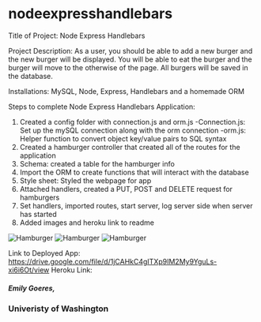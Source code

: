 # nodeexpresshandlebars
Title of Project: Node Express Handlebars

Project Description: As a user, you should be able to add a new burger and the new burger will be displayed. You will be able to eat the burger and the burger will move to the otherwise of the page. All burgers will be saved in the database.

Installations: MySQL, Node, Express, Handlebars and a homemade ORM

Steps to complete Node Express Handlebars Application:
1. Created a config folder with connection.js and orm.js
    -Connection.js: Set up the mySQL connection along with the orm connection
    -orm.js: Helper function to convert object key/value pairs to SQL syntax
2. Created a hamburger controller that created all of the routes for the application
3. Schema: created a table for the hamburger info
4. Import the ORM to create functions that will interact with the database
5. Style sheet: Styled the webpage for app
6. Attached handlers, created a PUT, POST and DELETE request for hamburgers
7. Set handlers, imported routes, start server, log server side when server has started
8. Added images and heroku link to readme



![Hamburger]()
![Hamburger]()
![Hamburger]()


Link to Deployed App: https://drive.google.com/file/d/1jCAHkC4gITXp9IM2My9YguLs-xi6i6Ot/view
Heroku Link: 

##### Emily Goeres, 
### Univeristy of Washington